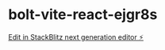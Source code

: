 # bolt-vite-react-ejgr8s

[Edit in StackBlitz next generation editor ⚡️](https://stackblitz.com/~/github.com/talpap/bolt-vite-react-ejgr8s)